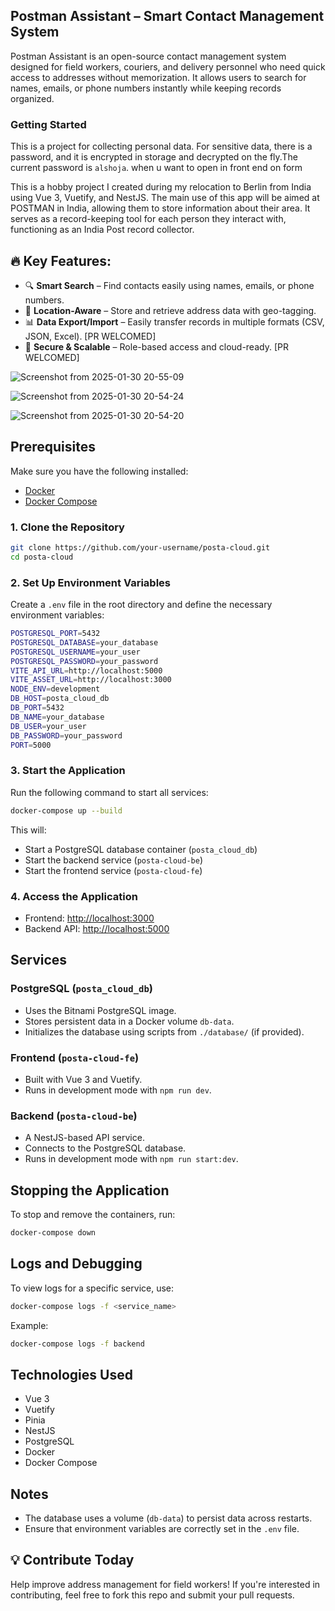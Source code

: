 ## Postman Assistant – Smart Contact Management System
Postman Assistant is an open-source contact management system designed for field workers, couriers, and delivery personnel who need quick access to addresses without memorization. It allows users to search for names, emails, or phone numbers instantly while keeping records organized.

### Getting Started
This is a project for collecting personal data. For sensitive data, there is a password, and it is encrypted in storage and decrypted on the fly.The current password is `alshoja`. when u want to open in front end on form 

This is a hobby project I created during my relocation to Berlin from India using Vue 3, Vuetify, and NestJS.
The main use of this app will be aimed at POSTMAN in India, allowing them to store information about their area. It serves as a record-keeping tool for each person they interact with, functioning as an India Post record collector.

## 🔥 Key Features:
- 🔍 **Smart Search** – Find contacts easily using names, emails, or phone numbers.
- 📌 **Location-Aware** – Store and retrieve address data with geo-tagging.
- 📊 **Data Export/Import** – Easily transfer records in multiple formats (CSV, JSON, Excel). [PR WELCOMED]
- 🔐 **Secure & Scalable** – Role-based access and cloud-ready. [PR WELCOMED]


![Screenshot from 2025-01-30 20-55-09](https://github.com/user-attachments/assets/6df7fc33-0d4c-4753-a637-4a1124997674)

![Screenshot from 2025-01-30 20-54-24](https://github.com/user-attachments/assets/46d8a67a-ff77-4cfc-b7a9-2c0ac4fe2a8a)

![Screenshot from 2025-01-30 20-54-20](https://github.com/user-attachments/assets/deff9a56-4c98-4587-aa53-6a934794eb20)



## Prerequisites
Make sure you have the following installed:
- [Docker](https://www.docker.com/get-started)
- [Docker Compose](https://docs.docker.com/compose/install/)



### 1. Clone the Repository
```sh
git clone https://github.com/your-username/posta-cloud.git
cd posta-cloud
```

### 2. Set Up Environment Variables
Create a `.env` file in the root directory and define the necessary environment variables:
```sh
POSTGRESQL_PORT=5432
POSTGRESQL_DATABASE=your_database
POSTGRESQL_USERNAME=your_user
POSTGRESQL_PASSWORD=your_password
VITE_API_URL=http://localhost:5000
VITE_ASSET_URL=http://localhost:3000
NODE_ENV=development
DB_HOST=posta_cloud_db
DB_PORT=5432
DB_NAME=your_database
DB_USER=your_user
DB_PASSWORD=your_password
PORT=5000
```

### 3. Start the Application
Run the following command to start all services:
```sh
docker-compose up --build
```
This will:
- Start a PostgreSQL database container (`posta_cloud_db`)
- Start the backend service (`posta-cloud-be`)
- Start the frontend service (`posta-cloud-fe`)

### 4. Access the Application
- Frontend: [http://localhost:3000](http://localhost:3000)
- Backend API: [http://localhost:5000](http://localhost:5000)

## Services
### PostgreSQL (`posta_cloud_db`)
- Uses the Bitnami PostgreSQL image.
- Stores persistent data in a Docker volume `db-data`.
- Initializes the database using scripts from `./database/` (if provided).

### Frontend (`posta-cloud-fe`)
- Built with Vue 3 and Vuetify.
- Runs in development mode with `npm run dev`.

### Backend (`posta-cloud-be`)
- A NestJS-based API service.
- Connects to the PostgreSQL database.
- Runs in development mode with `npm run start:dev`.

## Stopping the Application
To stop and remove the containers, run:
```sh
docker-compose down
```

## Logs and Debugging
To view logs for a specific service, use:
```sh
docker-compose logs -f <service_name>
```
Example:
```sh
docker-compose logs -f backend
```

## Technologies Used
- Vue 3
- Vuetify
- Pinia
- NestJS
- PostgreSQL
- Docker
- Docker Compose

## Notes
- The database uses a volume (`db-data`) to persist data across restarts.
- Ensure that environment variables are correctly set in the `.env` file.

## 💡 Contribute Today
Help improve address management for field workers! If you're interested in contributing, feel free to fork this repo and submit your pull requests.


